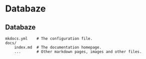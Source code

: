 # Databaze


## Databaze


    mkdocs.yml    # The configuration file.
    docs/
        index.md  # The documentation homepage.
        ...       # Other markdown pages, images and other files.
